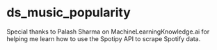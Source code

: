 # ds_music_popularity

Special thanks to Palash Sharma on MachineLearningKnowledge.ai for helping me learn how to use the Spotipy API to scrape Spotify data.
